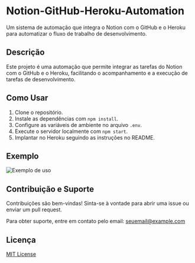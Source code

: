 # Notion-GitHub-Heroku-Automation

Um sistema de automação que integra o Notion com o GitHub e o Heroku para automatizar o fluxo de trabalho de desenvolvimento.

## Descrição

Este projeto é uma automação que permite integrar as tarefas do Notion com o GitHub e o Heroku, facilitando o acompanhamento e a execução de tarefas de desenvolvimento.

## Como Usar

1. Clone o repositório.
2. Instale as dependências com `npm install`.
3. Configure as variáveis de ambiente no arquivo `.env`.
4. Execute o servidor localmente com `npm start`.
5. Implantar no Heroku seguindo as instruções no README.

## Exemplo

![Exemplo de uso](exemplo.png)

## Contribuição e Suporte

Contribuições são bem-vindas! Sinta-se à vontade para abrir uma issue ou enviar um pull request.

Para obter suporte, entre em contato pelo email: seuemail@example.com

## Licença

[MIT License](LICENSE)
